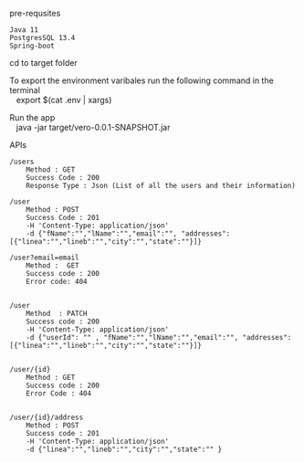 pre-requsites 

    Java 11
    PostgresSQL 13.4
    Spring-boot

cd to target folder

To export the environment varibales run the following command in the terminal\
&nbsp;&nbsp;   export $(cat .env | xargs)

Run the app\
&nbsp;&nbsp;    java -jar target/vero-0.0.1-SNAPSHOT.jar


APIs


    /users
        Method : GET
        Success Code : 200
        Response Type : Json (List of all the users and their information)

    /user  
        Method : POST
        Success Code : 201
        -H 'Content-Type: application/json'
        -d {"fName":"","lName":"","email":"", "addresses":[{"linea":"","lineb":"","city":"","state":""}]}

    /user?email=email   
        Method :  GET
        Success code : 200
        Error code: 404


    /user        
        Method  : PATCH
        Success code : 200
        -H 'Content-Type: application/json'
        -d {"userId": "" , "fName":"","lName":"","email":"", "addresses":[{"linea":"","lineb":"","city":"","state":""}]}


    /user/{id}          
        Method : GET
        Success code : 200
        Error Code : 404


    /user/{id}/address   
        Method : POST
        Success code : 201
        -H 'Content-Type: application/json'
        -d {"linea":"","lineb":"","city":"","state":"" }
